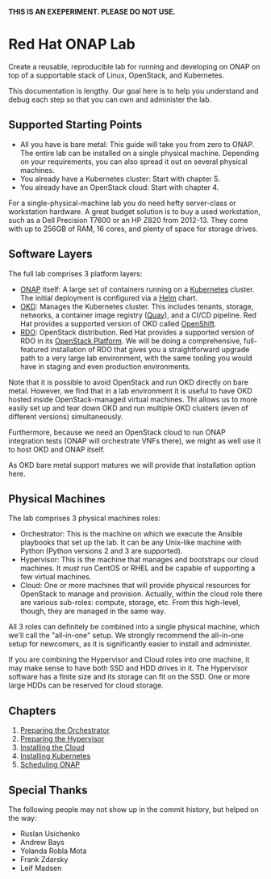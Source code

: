 **THIS IS AN EXEPERIMENT. PLEASE DO NOT USE.**

Red Hat ONAP Lab
================

Create a reusable, reproducible lab for running and developing on ONAP on top of a supportable
stack of Linux, OpenStack, and Kubernetes.

This documentation is lengthy. Our goal here is to help you understand and debug each step so that
you can own and administer the lab.


Supported Starting Points
-------------------------

* All you have is bare metal: This guide will take you from zero to ONAP. The entire lab can be
  installed on a single physical machine. Depending on your requirements, you can also spread it out
  on several physical machines.  
* You already have a Kubernetes cluster: Start with chapter 5.
* You already have an OpenStack cloud: Start with chapter 4.

For a single-physical-machine lab you do need hefty server-class or workstation hardware. A great
budget solution is to buy a used workstation, such as a Dell Precision T7600 or an HP Z820 from
2012-13. They come with up to 256GB of RAM, 16 cores, and plenty of space for storage drives.


Software Layers
---------------

The full lab comprises 3 platform layers:

* [ONAP](https://www.onap.org/) itself: A large set of containers running on a
  [Kubernetes](https://kubernetes.io/) cluster. The initial deployment is configured via a
  [Helm](https://helm.sh/) chart. 
* [OKD](https://www.okd.io/): Manages the Kubernetes cluster. This includes tenants, storage,
  networks, a container image registry ([Quay](https://www.openshift.com/products/quay)), and a
  CI/CD pipeline. Red Hat provides a supported version of OKD called
  [OpenShift](https://www.openshift.com/).
* [RDO](https://www.rdoproject.org/): OpenStack distribution.
  Red Hat provides a supported version of RDO in its
  [OpenStack Platform](https://www.redhat.com/en/technologies/linux-platforms/openstack-platform).
  We will be doing a comprehensive, full-featured installation of RDO that gives you a
  straightforward upgrade path to a very large lab environment, with the same tooling you would
  have in staging and even production environments.  

Note that it is possible to avoid OpenStack and run OKD directly on bare metal. However, we find
that in a lab environment it is useful to have OKD hosted inside OpenStack-managed virtual machines.
Thi allows us to more easily set up and tear down OKD and run multiple OKD clusters (even of
different versions) simultaneously.

Furthermore, because we need an OpenStack cloud to run ONAP integration tests (ONAP will orchestrate
VNFs there), we might as well use it to host OKD and ONAP itself.

As OKD bare metal support matures we will provide that installation option here.


Physical Machines
-----------------

The lab comprises 3 physical machines roles:

* Orchestrator: This is the machine on which we execute the Ansible playbooks that set up the lab.
  It can be any Unix-like machine with Python (Python versions 2 and 3 are supported).
* Hypervisor: This is the machine that manages and bootstraps our cloud machines. It *must* run
  CentOS or RHEL and be capable of supporting a few virtual machines.
* Cloud: One or more machines that will provide physical resources for OpenStack to manage and
  provision. Actually, within the cloud role there are various sub-roles: compute, storage, etc.
  From this high-level, though, they are managed in the same way. 

All 3 roles can definitely be combined into a single physical machine, which we'll call the
"all-in-one" setup. We strongly recommend the all-in-one setup for newcomers, as it is significantly
easier to install and administer.

If you are combining the Hypervisor and Cloud roles into one machine, it may make sense to have both
SSD and HDD drives in it. The Hypervisor software has a finite size and its storage can fit on the
SSD. One or more large HDDs can be reserved for cloud storage.


Chapters
--------

1. [Preparing the Orchestrator](doc/orchestrator.md)
2. [Preparing the Hypervisor](doc/hypervisor.md)
3. [Installing the Cloud](doc/cloud.md)
4. [Installing Kubernetes](doc/kubernetes.md)
5. [Scheduling ONAP](doc/onap.md)


Special Thanks
--------------

The following people may not show up in the commit history, but helped on the way:

* Ruslan Usichenko
* Andrew Bays
* Yolanda Robla Mota
* Frank Zdarsky
* Leif Madsen
